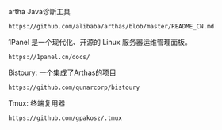 artha Java诊断工具

```http
https://github.com/alibaba/arthas/blob/master/README_CN.md
```

1Panel 是一个现代化、开源的 Linux 服务器运维管理面板。

```http
https://1panel.cn/docs/
```

Bistoury: 一个集成了Arthas的项目

```http
https://github.com/qunarcorp/bistoury
```

Tmux: 终端复用器

```http
https://github.com/gpakosz/.tmux
```

